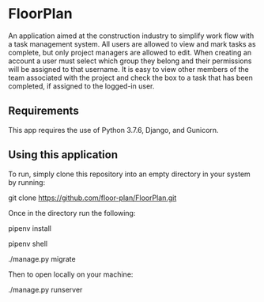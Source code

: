 # FloorPlan

An application aimed at the construction industry to simplify work flow with a task management system. All users are allowed to view and mark tasks as complete, but only project managers are allowed to edit. When creating an account a user must select which group they belong and their permissions will be assigned to that username. It is easy to view other members of the team associated with the project and check the box to a task that has been completed, if assigned to the logged-in user.    


## Requirements

This app requires the use of Python 3.7.6, Django, and Gunicorn.


## Using this application

To run, simply clone this repository into an empty directory in your system by running:

git clone https://github.com/floor-plan/FloorPlan.git

Once in the directory run the following:

pipenv install 

pipenv shell 

./manage.py migrate

Then to open locally on your machine:

./manage.py runserver


